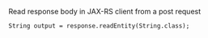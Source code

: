 Read response body in JAX-RS client from a post request

```
String output = response.readEntity(String.class);
```
